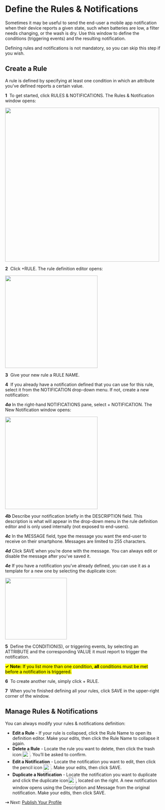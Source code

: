 # Define the Rules & Notifications

Sometimes it may be useful to send the end-user a mobile app notification when their device reports a given state, such when batteries are low, a filter needs changing, or the wash is dry. Use this window to define the conditions (triggering events) and the resulting notification.

Defining rules and notifications is not mandatory, so you can skip this step if you wish.

## Create a Rule

A rule is defined by specifying at least one condition in which an attribute you’ve defined reports a certain value.

**1**&nbsp;&nbsp;To get started, click RULES & NOTIFICATIONS. The Rules & Notification window opens:

<img src="../img/Rules-Notifications.png" width="500" style="vertical-align:middle;margin:0px 0px;border:none">
   
**2**&nbsp;&nbsp;Click +RULE. The rule definition editor opens:

<img src="../img/NewRule.png" width="300" style="vertical-align:middle;margin:0px 0px;border:none">

**3**&nbsp;&nbsp;Give your new rule a RULE NAME.

**4**&nbsp;&nbsp;If you already have a notification defined that you can use for this rule, select it from the NOTIFICATION drop-down menu. If not, create a new notification:

***4a*** In the right-hand NOTIFICATIONS pane, select + NOTIFICATION. The New Notification window opens:

<img src="../img/NewNotification.png" width="300" style="vertical-align:middle;margin:0px 0px;border:none">

***4b*** Describe your notification briefly in the DESCRIPTION field. This description is what will appear in the drop-down menu in the rule definition editor and is only used internally (not exposed to end-users).

***4c*** In the MESSAGE field, type the message you want the end-user to receive on their smartphone. Messages are limited to 255 characters.

***4d*** Click SAVE when you’re done with the message. You can always edit or disable the message after you’ve saved it.

***4e*** If you have a notification you’ve already defined, you can use it as a template for a new one by selecting the duplicate icon:

<img src="../img/DupNotification.png" width="200" style="vertical-align:middle;margin:0px 0px;border:none">

**5**&nbsp;&nbsp;Define the CONDITION(S), or triggering events, by selecting an ATTRIBUTE and the corresponding VALUE it must report to trigger the notification.

<mark>**&check; Note:** If you list more than one condition, **all** conditions must be met before a notification is triggered.</mark>

**6**&nbsp;&nbsp;To create another rule, simply click + RULE.

**7**&nbsp;&nbsp;When you’re finished defining all your rules, click SAVE in the upper-right corner of the window.

## Manage Rules & Notifications

You can always modify your rules & notifications definition:
<ul>
<li>
<strong>Edit a Rule</strong> - If your rule is collapsed, click the Rule Name to open its definition editor. Make your edits, then click the Rule Name to collapse it again.
</li><li>
<strong>Delete a Rule</strong> - Locate the rule you want to delete, then click the trash icon:<img src="../img/TrashIconWhite.png" width="25" style="vertical-align:middle;margin:0px 0px;border:none">. You’ll be asked to confirm.
</li><li>
<strong>Edit a Notification</strong> - Locate the notification you want to edit, then click the pencil icon <img src="../img/PencilIconWhite.png" width="25" style="vertical-align:middle;margin:0px 0px;border:none">. Make your edits, then click SAVE.
</li><li>
<strong>Duplicate a Notification</strong> - Locate the notification you want to duplicate and click the duplicate icon<img src="../img/DupIcon.png" width="25" style="vertical-align:middle;margin:0px 0px;border:none">, located on the right. A new notification window opens using the Description and Message from the original notification. Make your edits, then click SAVE.
</li></ul>


 **&#8674;** *Next:* [Publish Your Profile](../Publish)
